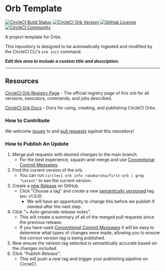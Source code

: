 # Orb Template


[![CircleCI Build Status](https://circleci.com/gh/raoakarsha/first-orb.svg?style=shield "CircleCI Build Status")](https://circleci.com/gh/raoakarsha/first-orb) [![CircleCI Orb Version](https://badges.circleci.com/orbs/raoakarsha/first-orb.svg)](https://circleci.com/orbs/registry/orb/raoakarsha/first-orb) [![GitHub License](https://img.shields.io/badge/license-MIT-lightgrey.svg)](https://raw.githubusercontent.com/raoakarsha/first-orb/master/LICENSE) [![CircleCI Community](https://img.shields.io/badge/community-CircleCI%20Discuss-343434.svg)](https://discuss.circleci.com/c/ecosystem/orbs)



A project template for Orbs.

This repository is designed to be automatically ingested and modified by the CircleCI CLI's `orb init` command.

_**Edit this area to include a custom title and description.**_

---

## Resources

[CircleCI Orb Registry Page](https://circleci.com/orbs/registry/orb/raoakarsha/first-orb) - The official registry page of this orb for all versions, executors, commands, and jobs described.

[CircleCI Orb Docs](https://circleci.com/docs/2.0/orb-intro/#section=configuration) - Docs for using, creating, and publishing CircleCI Orbs.

### How to Contribute

We welcome [issues](https://github.com/raoakarsha/first-orb/issues) to and [pull requests](https://github.com/raoakarsha/first-orb/pulls) against this repository!

### How to Publish An Update
1. Merge pull requests with desired changes to the main branch.
    - For the best experience, squash-and-merge and use [Conventional Commit Messages](https://conventionalcommits.org/).
2. Find the current version of the orb.
    - You can run `circleci orb info raoakarsha/first-orb | grep "Latest"` to see the current version.
3. Create a [new Release](https://github.com/raoakarsha/first-orb/releases/new) on GitHub.
    - Click "Choose a tag" and _create_ a new [semantically versioned](http://semver.org/) tag. (ex: v1.0.0)
      - We will have an opportunity to change this before we publish if needed after the next step.
4.  Click _"+ Auto-generate release notes"_.
    - This will create a summary of all of the merged pull requests since the previous release.
    - If you have used _[Conventional Commit Messages](https://conventionalcommits.org/)_ it will be easy to determine what types of changes were made, allowing you to ensure the correct version tag is being published.
5. Now ensure the version tag selected is semantically accurate based on the changes included.
6. Click _"Publish Release"_.
    - This will push a new tag and trigger your publishing pipeline on CircleCI.